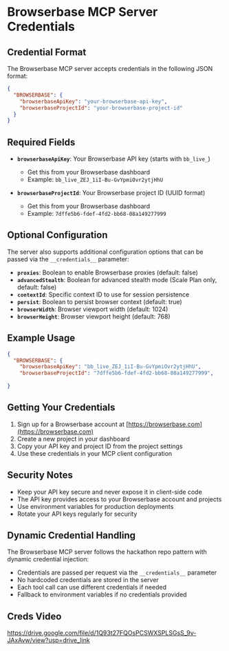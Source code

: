 # Browserbase MCP Server Credentials

## Credential Format

The Browserbase MCP server accepts credentials in the following JSON format:

```json
{
  "BROWSERBASE": {
    "browserbaseApiKey": "your-browserbase-api-key",
    "browserbaseProjectId": "your-browserbase-project-id"
  }
}
```

## Required Fields

- **`browserbaseApiKey`**: Your Browserbase API key (starts with `bb_live_`)
  - Get this from your Browserbase dashboard
  - Example: `bb_live_ZEJ_1iI-Bu-GvYpmiOvr2ytjHhU`

- **`browserbaseProjectId`**: Your Browserbase project ID (UUID format)
  - Get this from your Browserbase dashboard
  - Example: `7dffe5b6-fdef-4fd2-bb68-08a149277999`

## Optional Configuration

The server also supports additional configuration options that can be passed via the `__credentials__` parameter:

- **`proxies`**: Boolean to enable Browserbase proxies (default: false)
- **`advancedStealth`**: Boolean for advanced stealth mode (Scale Plan only, default: false)
- **`contextId`**: Specific context ID to use for session persistence
- **`persist`**: Boolean to persist browser context (default: true)
- **`browserWidth`**: Browser viewport width (default: 1024)
- **`browserHeight`**: Browser viewport height (default: 768)

## Example Usage

```json
{
  "BROWSERBASE": {
    "browserbaseApiKey": "bb_live_ZEJ_1iI-Bu-GvYpmiOvr2ytjHhU",
    "browserbaseProjectId": "7dffe5b6-fdef-4fd2-bb68-08a149277999",
    
}
```

## Getting Your Credentials

1. Sign up for a Browserbase account at [https://browserbase.com](https://browserbase.com)
2. Create a new project in your dashboard
3. Copy your API key and project ID from the project settings
4. Use these credentials in your MCP client configuration

## Security Notes

- Keep your API key secure and never expose it in client-side code
- The API key provides access to your Browserbase account and projects
- Use environment variables for production deployments
- Rotate your API keys regularly for security

## Dynamic Credential Handling

The Browserbase MCP server follows the hackathon repo pattern with dynamic credential injection:

- Credentials are passed per request via the `__credentials__` parameter
- No hardcoded credentials are stored in the server
- Each tool call can use different credentials if needed
- Fallback to environment variables if no credentials provided 

## Creds Video

https://drive.google.com/file/d/1Q93t27FQOsPCSWXSPLSGsS_9v-JAxAvw/view?usp=drive_link